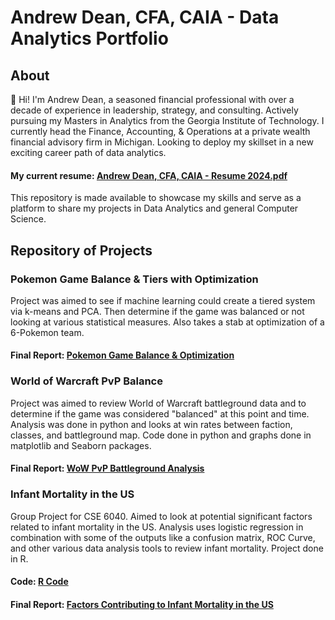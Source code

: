 # Andrew Dean, CFA, CAIA - Data Analytics Portfolio

## About
:wave: Hi! I'm Andrew Dean, a seasoned financial professional with over a decade of experience in leadership, strategy, and consulting. Actively pursuing my Masters in Analytics from the Georgia Institute of Technology. I currently head the Finance, Accounting, & Operations at a private wealth financial advisory firm in Michigan. Looking to deploy my skillset in a new exciting career path of data analytics.

#### My current resume: [Andrew Dean, CFA, CAIA - Resume 2024.pdf](https://github.com/adeaner19/Final_Projects/files/15381041/Andrew.Dean.Resume.2024.CFA.CAIA.pdf)




This repository is made available to showcase my skills and serve as a platform to share my projects in Data Analytics and general Computer Science.

## Repository of Projects

### Pokemon Game Balance & Tiers with Optimization
Project was aimed to see if machine learning could create a tiered system via k-means and PCA. Then determine if the game was balanced or not looking at various statistical measures. Also takes a stab at optimization of a 6-Pokemon team.
#### Final Report: [Pokemon Game Balance & Optimization](https://github.com/adeaner19/Final_Projects/tree/a40d263c38029effbdd999574af12de01dfda29c/Pokemon_Game_Balance_Analysis)

### World of Warcraft PvP Balance
Project was aimed to review World of Warcraft battleground data and to determine if the game was considered "balanced" at this point and time. Analysis was done in python and looks at win rates between faction, classes, and battleground map. Code done in python and graphs done in matplotlib and Seaborn packages. 

#### Final Report: [WoW PvP Battleground Analysis](https://github.com/adeaner19/Final_Projects/blob/870793fe702659ac7cb7e7813088268b396e170e/World%20of%20Warcraft%20PvP%20Analysis/Extra%20Credit%20Analysis%20Project.ipynb)


### Infant Mortality in the US
Group Project for CSE 6040. Aimed to look at potential significant factors related to infant mortality in the US. Analysis uses logistic regression in combination with some of the outputs like a confusion matrix, ROC Curve, and other various data analysis tools to review infant mortality. Project done in R. 

#### Code: [R Code](https://github.com/adeaner19/Final_Projects/blob/e891894a304b73a0ae6bf3833fe75da322520cdb/Infant%20Mortality/Code)
#### Final Report: [Factors Contributing to Infant Mortality in the US](https://github.com/adeaner19/Final_Projects/files/15283664/Factors.Contributing.to.Infant.Mortality.in.the.US.pdf)

